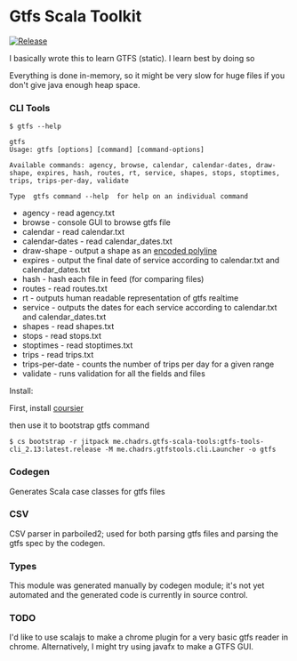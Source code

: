 # Gtfs Scala Toolkit

[![Release](https://jitpack.io/v/me.chadrs/gtfs-scala-tools.svg)](https://jitpack.io/#me.chadrs/gtfs-scala-tools)

I basically wrote this to learn GTFS (static). I learn best by doing so

Everything is done in-memory, so it might be very slow for huge files if you don't give java enough heap space.

### CLI Tools

```console
$ gtfs --help

gtfs
Usage: gtfs [options] [command] [command-options]

Available commands: agency, browse, calendar, calendar-dates, draw-shape, expires, hash, routes, rt, service, shapes, stops, stoptimes, trips, trips-per-day, validate

Type  gtfs command --help  for help on an individual command
```

* agency - read agency.txt
* browse - console GUI to browse gtfs file
* calendar - read calendar.txt
* calendar-dates - read calendar_dates.txt
* draw-shape - output a shape as
  an [encoded polyline](https://developers.google.com/maps/documentation/utilities/polylinealgorithm)
* expires - output the final date of service according to calendar.txt and calendar_dates.txt
* hash - hash each file in feed (for comparing files)
* routes - read routes.txt
* rt - outputs human readable representation of gtfs realtime
* service - outputs the dates for each service according to calendar.txt and calendar_dates.txt
* shapes - read shapes.txt
* stops - read stops.txt
* stoptimes - read stoptimes.txt
* trips - read trips.txt
* trips-per-date - counts the number of trips per day for a given range
* validate - runs validation for all the fields and files

Install:

First, install [coursier](https://get-coursier.io/docs/cli-installation)

then use it to bootstrap gtfs command

```console
$ cs bootstrap -r jitpack me.chadrs.gtfs-scala-tools:gtfs-tools-cli_2.13:latest.release -M me.chadrs.gtfstools.cli.Launcher -o gtfs
```

### Codegen

Generates Scala case classes for gtfs files

### CSV

CSV parser in parboiled2; used for both parsing gtfs files and parsing the gtfs spec by the codegen.

### Types

This module was generated manually by codegen module; it's not yet automated and the generated code is currently in
source control.

### TODO

I'd like to use scalajs to make a chrome plugin for a very basic gtfs reader in chrome. Alternatively, I might try using
javafx to make a GTFS GUI.

